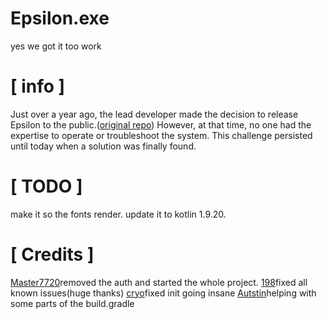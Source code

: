# Epsilon.exe
yes we got it too work

# [ info ]
Just over a year ago, the lead developer made the decision to release Epsilon to the public.([original repo]([(https://github.com/SpartanB312/Epsilon))) However, at that time, no one had the expertise to operate or troubleshoot the system. This challenge persisted until today when a solution was finally found.

# [ TODO ]
make it so the fonts render.
update it to kotlin 1.9.20.

# [ Credits ]
[Master7720](https://github.com/master7720)removed the auth and started the whole project.
[198](https://github.com/ta-o666)fixed all known issues(huge thanks)
[cryo](https://github.com/CrytoPal)fixed init going insane 
[Autstin](https://github.com/The-Forecaster)helping with some parts of the build.gradle
